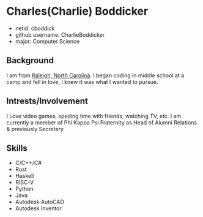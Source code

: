 # Charles(Charlie) Boddicker

* netid: cboddick
* github username: CharlieBoddicker
* major: Computer Science

## Background

I am from [Raleigh, North Carolina](https://en.wikipedia.org/wiki/Raleigh,_North_Carolina). 
I began coding in middle school at a camp and fell in love, I knew it was what I wanted to pursue.

## Intrests/Involvement

I Love video games, speding time with friends, watching TV, etc.
I am currently a member of Phi Kappa Psi Fraternity as Head of Alumni Relations & previously Secretary 

## Skills
* C/C++/C#
* Rust
* Haskell
* RISC-V
* Python
* Java 
* Autodesk AutoCAD
* Autodesk Inventor